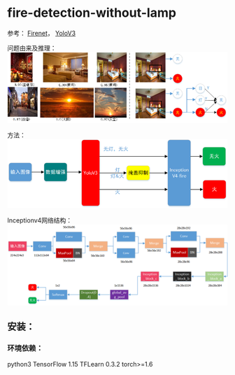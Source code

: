 # fire-detection-without-lamp
 

参考：
 [Firenet](https://github.com/tobybreckon/fire-detection-cnn)， 
 [YoloV3](https://github.com/ultralytics/yolov3)

问题由来及推理：
![image](https://github.com/kailaisun/fire-detection-without-lamp/blob/master/data/1.png)

方法：
![image](https://github.com/kailaisun/fire-detection-without-lamp/blob/master/data/2.png)

Inceptionv4网络结构：
![image](https://github.com/kailaisun/fire-detection-without-lamp/blob/master/data/4.bmp)



## 安装：

### 环境依赖：
python3
TensorFlow 1.15
TFLearn 0.3.2 
torch>=1.6






